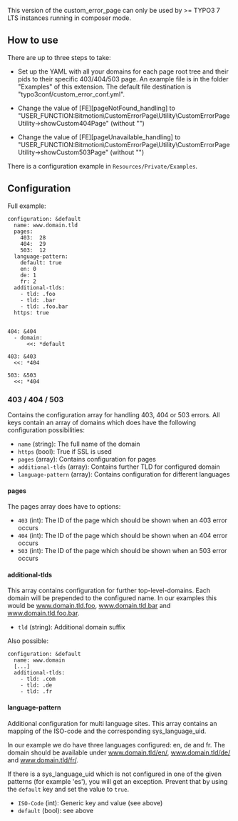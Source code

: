 This version of the custom_error_page can only be used by >= TYPO3 7 LTS instances running in composer mode.

## How to use

There are up to three steps to take:

- Set up the YAML with all your domains for each page root tree and their pids to their specific 403/404/503 page. An example
  file is in the folder "Examples" of this extension. The default file destination is "typo3conf/custom_error_conf.yml".

- Change the value of [FE][pageNotFound_handling] to "USER_FUNCTION:Bitmotion\CustomErrorPage\Utility\CustomErrorPageUtility->showCustom404Page" (without "")
- Change the value of [FE][pageUnavailable_handling] to "USER_FUNCTION:Bitmotion\CustomErrorPage\Utility\CustomErrorPageUtility->showCustom503Page" (without "")

There is a configuration example in <code>Resources/Private/Examples</code>.


## Configuration

Full example:

```
configuration: &default
  name: www.domain.tld
  pages:
    403:  28
    404:  29
    503:  12
  language-pattern:
    default: true
    en: 0
    de: 1
    fr: 2
  additional-tlds:
    - tld: .foo
    - tld: .bar
    - tld: .foo.bar
  https: true


404: &404
  - domain:
      <<: *default

403: &403
  <<: *404

503: &503
  <<: *404
```

### 403 / 404 / 503
Contains the configuration array for handling 403, 404 or 503 errors. All keys contain an array of domains which does have the following configuration possibilities:

+ <code>name</code> (string): The full name of the domain
+ <code>https</code> (bool): True if SSL is used
+ <code>pages</code> (array): Contains configuration for pages
+ <code>additional-tlds</code> (array): Contains further TLD for configured domain
+ <code>language-pattern</code> (array): Contains configuration for different languages

#### pages
The pages array does have to options:

+ <code>403</code> (int): The ID of the page which should be shown when an 403 error occurs
+ <code>404</code> (int): The ID of the page which should be shown when an 404 error occurs
+ <code>503</code> (int): The ID of the page which should be shown when an 503 error occurs

#### additional-tlds
This array contains configuration for further top-level-domains. Each domain will be prepended to the configured name. In our examples this would be www.domain.tld.foo, www.domain.tld.bar and www.domain.tld.foo.bar.

+ <code>tld</code> (string): Additional domain suffix

Also possible:

```
configuration: &default
  name: www.domain
  [...]
  additional-tlds:
    - tld: .com
    - tld: .de
    - tld: .fr
```

#### language-pattern
Additional configuration for multi language sites. This array contains an mapping of the ISO-code and the corresponding sys_language_uid.

In our example we do have three languages configured: en, de and fr. The domain should be available under www.domain.tld/en/, www.domain.tld/de/ and www.domain.tld/fr/.

If there is a sys_language_uid which is not configured in one of the given patterns (for example 'es'), you will get an exception. Prevent that by using the <code>default</code> key and set the value to <code>true</code>.

+ <code>ISO-Code</code> (int): Generic key and value (see above)
+ <code>default</code> (bool): see above
